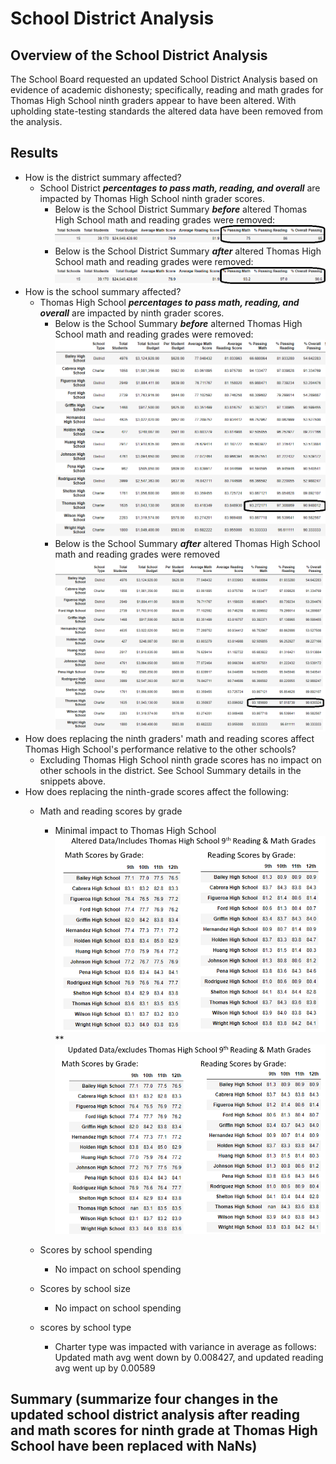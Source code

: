 # School District Analysis  
## Overview of the School District Analysis  
The School Board requested an updated School District Analysis based on evidence of academic dishonesty; specifically, reading and math grades for Thomas High School ninth graders appear to have been altered.  With upholding state-testing standards the altered data have been removed from the analysis.   
## Results  
- How is the district summary affected?  
  - School District ***percentages to pass math, reading, and overall*** are impacted by Thomas High School ninth grader scores.  
    - Below is the School District Summary ***before*** altered Thomas High School math and reading grades were removed:
![](/Resources/SD_Summary_Includes_THS_9th_math_reading.png)      
    - Below is the School District Summary ***after*** altered Thomas High School math and reading grades were removed:
![](/Resources/SD_Summary_Excludes_THS_9th_math_reading.png)   
- How is the school summary affected?  
  - Thomas High School ***percentages to pass math, reading, and overall*** are impacted by ninth grader scores. 
    - Below is the School Summary ***before*** alterned Thomas High School math and reading grades were removed:
![](/Resources/School_Summary_Includes_THS_9th_math_reading.png)
    - Below is the School Summary ***after*** altered Thomas High School math and reading grades were removed
![](/Resources/School_Summary_Excludes_THS_9th_math_reading.png)
- How does replacing the ninth graders' math and reading scores affect Thomas High School's performance relative to the other schools?
  - Excluding Thomas High School ninth grade scores has no impact on other schools in the district.  See School Summary details in the snippets above.    
- How does replacing the ninth-grade scores affect the following:
  - Math and reading scores by grade
    - Minimal impact to Thomas High School
![](/Resources/Altered_by_Grade.png)**  ![](/Resources/Updated_by_Grade.png)

  - Scores by school spending
    - No impact on school spending
  - Scores by school size
    - No impact on school spending
  - scores by school type
    - Charter type was impacted with variance in average as follows:  Updated math avg went down by 0.008427, and updated reading avg went up by 0.00589

## Summary (summarize four changes in the updated school district analysis after reading and math scores for ninth grade at Thomas High School have been replaced with NaNs)
